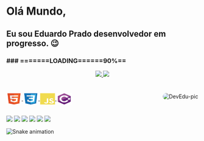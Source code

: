 ### 
<h1>Olá Mundo,</h1>
 <h2 class="nomederespeito">Eu sou Eduardo Prado desenvolvedor em progresso. 😉</h2>
 <h3 style>### =======LOADING======90%==</h3>


<div align="center">
  <a href="https://github.com/deveduardoprado">
  <img height="180em" src="https://github-readme-stats.vercel.app/api?username=deveduardoprado&show_icons=true&theme=tokyonight&include_all_commits=true&count_private=true"/>
  <img height="180em" src="https://github-readme-stats.vercel.app/api/top-langs/?username=deveduardoprado&layout=compact&langs_count=7&theme=tokyonight"/>
</div>
  
###
  
<div style="display: inline_block"><br>
  <img align="center" alt="DevEdu-HTML" height="30" width="40" src="https://raw.githubusercontent.com/devicons/devicon/master/icons/html5/html5-original.svg">
  <img align="center" alt="DevEdu-CSS" height="30" width="40" src="https://raw.githubusercontent.com/devicons/devicon/master/icons/css3/css3-original.svg">
  <img align="center" alt="DevEdu-Js" height="30" width="40" src="https://raw.githubusercontent.com/devicons/devicon/master/icons/javascript/javascript-plain.svg">
  <img align="center" alt="DevEdu-Csharp" height="30" width="40" src="https://raw.githubusercontent.com/devicons/devicon/master/icons/csharp/csharp-original.svg">
  <img align="right" alt="DevEdu-pic" style="border-radius:50px;" src="https://i.picasion.com/pic92/e6f85da6c2e577fde8e10d10fea2b14e.gif">
</div>
    
  ##
 
<div> 
    <a href="https://www.linkedin.com/in/deveduardoprado/" target="_blank"><img src="https://img.shields.io/badge/-LinkedIn-%230077B5?style=for-the-badge&logo=linkedin&logoColor=white" target="_blank"></a> 
    <a href="https://www.instagram.com/deveduardoprado/" target="_blank"><img src="https://img.shields.io/badge/-Instagram-%23E4405F?style=for-the-badge&logo=instagram&logoColor=white" target="_blank"></a>
    <a href = "mailto:dev.eduardoprado@gmail.com"><img src="https://img.shields.io/badge/-Gmail-%23333?style=for-the-badge&logo=gmail&logoColor=white" target="_blank"></a>
  <a href="https://www.youtube.com/imageek" target="_blank"><img src="https://img.shields.io/badge/YouTube-FF0000?style=for-the-badge&logo=youtube&logoColor=white" target="_blank"></a>
 <a href="https://discord.gg/z8WA9qaP" target="_blank"><img src="https://img.shields.io/badge/Discord-7289DA?style=for-the-badge&logo=discord&logoColor=white" target="_blank"></a> 
 	<a href="https://www.twitch.tv/duduzaogeek" target="_blank"><img src="https://img.shields.io/badge/Twitch-9146FF?style=for-the-badge&logo=twitch&logoColor=white" target="_blank"></a>
</div>

  ![Snake animation](https://github.com/deveduardoprado/deveduardoprado/blob/output/github-contribution-grid-snake.svg)

